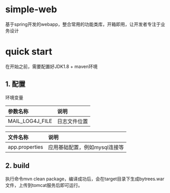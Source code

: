 # simple-web
基于spring开发的webapp，整合常用的功能类库，开箱即用，让开发者专注于业务设计

# quick start
在开始之前，需要配置好JDK1.8 + maven环境

## 1. 配置
环境变量

|参数名称|说明|
|:-|:-|
|MAIL_LOG4J_FILE|日志文件位置|

|文件名称|说明|
|:-|:-|
|app.properties|应用基础配置，例如mysql连接等|


## 2. build
执行命令mvn clean package，编译成功后，会在target目录下生成bytrees.war文件，上传到tomcat服务后即可运行。


